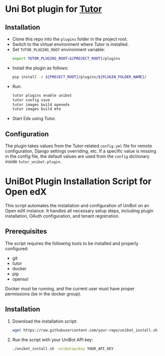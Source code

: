 # Uni Bot plugin for [Tutor](https://docs.tutor.edly.io)

## Installation

- Clone this repo into the `plugins` folder in the project root.
- Switch to the virtual environment where Tutor is installed.
- Set `TUTOR_PLUGINS_ROOT` environment variable:
  ```bash
  export TUTOR_PLUGINS_ROOT=${PROJECT_ROOT}/plugins
  ```
- Install the plugin as follows:
  ```bash
  pip install -e ${PROJECT_ROOT}/plugins/${PLUGIN_FOLDER_NAME}/
  ```
- Run:
  ```bash
  tutor plugins enable unibot
  tutor config save
  tutor images build openedx
  tutor images build mfe
  ```
- Start Edx using Tutor.

## Configuration

The plugin takes values from the Tutor-related `config.yml` file for remote configuration, Django settings overriding, etc. If a specific value is missing in the config file, the default values are used from the `config` dictionary inside `tutor_unibot.plugin`.

# UniBot Plugin Installation Script for Open edX

This script automates the installation and configuration of UniBot on an Open edX instance. It handles all necessary setup steps, including plugin installation, OAuth configuration, and tenant registration.

## Prerequisites

The script requires the following tools to be installed and properly configured:

- git
- tutor
- docker
- pip
- openssl

Docker must be running, and the current user must have proper permissions (be in the docker group).

## Installation

1. Download the installation script:
   ```bash
   wget https://raw.githubusercontent.com/your-repo/unibot_install.sh && chmod +x unibot_install.sh
   ```

2. Run the script with your UniBot API key:
   ```bash
   ./unibot_install.sh -unibotapikey YOUR_API_KEY
   ```

